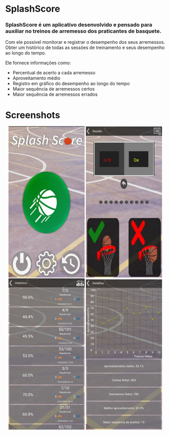 # SplashScore

### SplashScore é um aplicativo desenvolvido e pensado para auxiliar no treinos de arremesso dos praticantes de basquete.

Com ele possível monitorar e registrar o desempenho dos seus arremessos.
Obter um histórico de todas as sessões de treinamento e seus desempenho ao longo do tempo.

Ele fornece informações como:
* Percentual de acerto a cada arremesso 
* Aproveitamento médio
* Registro em gráfico do desempenho ao longo do tempo
* Maior sequência de arremessos certos
* Maior sequência de arremessos errados

# Screenshots
<div align="center">
  <img src="https://github.com/JMello123/SplashScore/blob/master/screenshots/menu.jpg" width="240px"></img>
  <img src="https://github.com/JMello123/SplashScore/blob/master/screenshots/drill.jpg" width="240px"></img>
  <img src="https://github.com/JMello123/SplashScore/blob/master/screenshots/saved_score.jpg" width="240px"></img>
  <img src="https://github.com/JMello123/SplashScore/blob/master/screenshots/saved_score_details.jpg" width="240px"></img>
</div>
